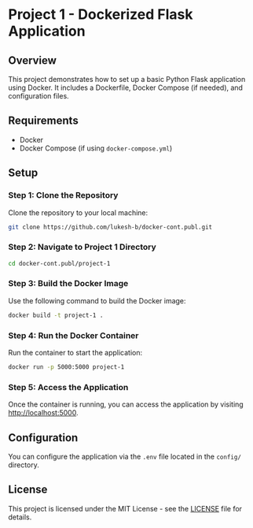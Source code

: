 # Project 1 - Dockerized Flask Application

## Overview
This project demonstrates how to set up a basic Python Flask application using Docker. It includes a Dockerfile, Docker Compose (if needed), and configuration files.

## Requirements
- Docker
- Docker Compose (if using `docker-compose.yml`)

## Setup

### Step 1: Clone the Repository
Clone the repository to your local machine:

```bash
git clone https://github.com/lukesh-b/docker-cont.publ.git
```

### Step 2: Navigate to Project 1 Directory
```bash
cd docker-cont.publ/project-1
```

### Step 3: Build the Docker Image
Use the following command to build the Docker image:
```bash
docker build -t project-1 .
````

### Step 4: Run the Docker Container
Run the container to start the application:
```bash
docker run -p 5000:5000 project-1
```

### Step 5: Access the Application
Once the container is running, you can access the application by visiting [http://localhost:5000](http://localhost:5000).

## Configuration
You can configure the application via the `.env` file located in the `config/` directory.

## License
This project is licensed under the MIT License - see the [LICENSE](../LICENSE) file for details.


